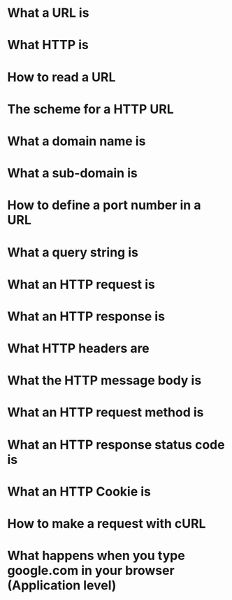 # What a URL is
# What HTTP is
# How to read a URL
# The scheme for a HTTP URL
# What a domain name is
# What a sub-domain is
# How to define a port number in a URL
# What a query string is
# What an HTTP request is
# What an HTTP response is
# What HTTP headers are
# What the HTTP message body is
# What an HTTP request method is
# What an HTTP response status code is
# What an HTTP Cookie is
# How to make a request with cURL
# What happens when you type google.com in your browser (Application level)
